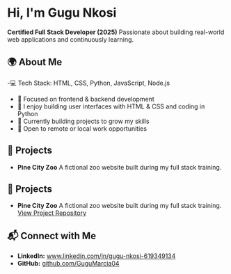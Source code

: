 # Hi, I'm Gugu Nkosi

**Certified Full Stack Developer (2025)**
Passionate about building real-world web applications and continuously learning.

## 🌍 About Me

-💻 Tech Stack: HTML, CSS, Python, JavaScript, Node.js
- 🎯 Focused on frontend & backend development
- 🎯 I enjoy building user interfaces with HTML & CSS and coding in Python
- 🌱 Currently building projects to grow my skills
- 🤝 Open to remote or local work opportunities

## 🚀 Projects

- **Pine City Zoo**
A fictional zoo website built during my full stack training.

## 🚀 Projects

- **Pine City Zoo**
A fictional zoo website built during my full stack training.
[View Project Repository](https://github.com/GuguMarcia04/pine-city-zoo)

## 📬 Connect with Me

- **LinkedIn:** www.linkedin.com/in/gugu-nkosi-619349134
- **GitHub:** [github.com/GuguMarcia04](https://github.com/GuguMarcia04)

<!--
**GuguMarcia04/GuguMarcia04** is a ✨ _special_ ✨ repository because its `README.md` (this file) appears on your GitHub profile.

Here are some ideas to get you started:

- 🔭 I’m currently working on ...
- 🌱 I’m currently learning ...
- 👯 I’m looking to collaborate on ...
- 🤔 I’m looking for help with ...
- 💬 Ask me about ...
- 📫 How to reach me: ...
- 😄 Pronouns: ...
- ⚡ Fun fact: ...
-->
